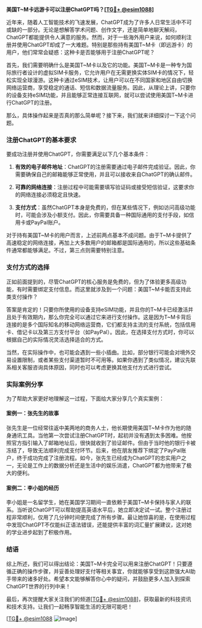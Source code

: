 **美国T~M卡远游卡可以注册ChatGPT吗？[[TG💪+ @esim1088](https://t.me/s/esim1088)]**

近年来，随着人工智能技术的飞速发展，ChatGPT成为了许多人日常生活中不可或缺的一部分。无论是想解答学术问题、创作文字，还是简单地聊天解闷，ChatGPT都能提供令人满意的服务。然而，对于一些海外用户来说，如何顺利注册并使用ChatGPT却成了一大难题。特别是那些持有美国T~M卡（即远游卡）的用户，他们常常会疑惑：这种卡是否能够用于注册ChatGPT呢？

首先，我们需要明确什么是美国T~M卡以及它的功能。美国T~M卡是一种专为国际旅行者设计的虚拟SIM卡服务，它允许用户在无需更换实体SIM卡的情况下，轻松实现全球漫游。这种卡通过eSIM技术，让用户可以在不同国家和地区自由切换网络运营商，享受稳定的通话、短信和数据流量服务。因此，从理论上讲，只要你的设备支持eSIM功能，并且能够正常连接互联网，就可以尝试使用美国T~M卡进行ChatGPT的注册。

那么，具体操作起来是否真的那么简单呢？接下来，我们就来详细探讨一下这个问题。

### 注册ChatGPT的基本要求

要成功注册并使用ChatGPT，你需要满足以下几个基本条件：

1. **有效的电子邮件地址**：ChatGPT的注册需要通过电子邮件完成验证。因此，你需要确保自己的邮箱能够正常使用，并且可以接收来自ChatGPT的确认邮件。
   
2. **可靠的网络连接**：注册过程中可能需要填写验证码或接受短信验证，这要求你的网络连接必须稳定且快速。

3. **支付方式**：虽然ChatGPT本身是免费的，但在某些情况下，例如访问高级功能时，可能会涉及小额支付。因此，你需要具备一种国际通用的支付手段，如信用卡或PayPal账户。

对于持有美国T~M卡的用户而言，上述前两点基本不成问题。由于T~M卡提供了高速稳定的网络连接，再加上大多数用户的邮箱都是国际通用的，所以这些基础条件通常都能够满足。不过，第三点则需要特别注意。

### 支付方式的选择

正如前面提到的，尽管ChatGPT的核心服务是免费的，但为了体验更多高级功能，有时需要绑定支付信息。而这里就涉及到一个问题：美国T~M卡能否支持此类支付操作？

答案是肯定的！只要你所使用的设备支持eSIM功能，并且你的T~M卡已经激活并且处于有效期内，那么你完全可以通过它来进行支付操作。这是因为T~M卡背后连接的是多个国际知名的移动网络运营商，它们都支持主流的支付系统，包括信用卡、借记卡以及第三方支付平台（如PayPal）。因此，在选择支付方式时，你可以根据自己的实际情况灵活选择适合的方式。

当然，在实际操作中，也可能会遇到一些小插曲。比如，部分银行可能会对境外交易设置限制，或者某些支付渠道暂时不可用等。如果你遇到了类似情况，建议先联系相关客服咨询具体原因，同时也可以考虑更换其他支付方式进行尝试。

### 实际案例分享

为了帮助大家更好地理解这一过程，下面给大家分享几个真实案例：

#### 案例一：张先生的故事
张先生是一位经常往返中美两地的商务人士，他长期使用美国T~M卡作为他的随身通讯工具。当他第一次尝试注册ChatGPT时，起初并没有遇到太多困难。他按照官方指引输入了邮箱地址后，很快就收到了验证邮件。但由于当时他的银行卡被冻结了，导致无法顺利完成支付环节。后来，他在朋友推荐下绑定了PayPal账户，终于成功完成了注册流程。如今，张先生已经成为ChatGPT的忠实用户之一，无论是工作上的数据分析还是生活中的娱乐消遣，ChatGPT都为他带来了极大的便利。

#### 案例二：李小姐的经历
李小姐是一名留学生，她在美国学习期间一直依赖于美国T~M卡保持与家人的联系。当听说ChatGPT可以帮助提高英语水平后，她立即决定试一试。整个注册过程非常顺利，仅用了几分钟时间便完成了所有步骤。最让她惊喜的是，在使用过程中发现ChatGPT不仅能纠正语法错误，还能提供丰富的词汇量扩展建议，这对她的学业进步起到了积极作用。

### 结语

综上所述，我们可以得出结论：美国T~M卡完全可以用来注册ChatGPT！只要遵循正确的操作步骤，并妥善处理好支付等相关事宜，你就能够享受到这款强大AI助手带来的诸多好处。希望本文能够解答你心中的疑问，并鼓励更多人加入到探索ChatGPT世界的行列中来！

最后，再次提醒大家关注我们的频道[[TG💪+ @esim1088](https://t.me/s/esim1088)]，获取最新的科技资讯和技术支持。让我们一起畅享智能生活的无限可能吧！

[[TG💪+ @esim1088](https://t.me/s/esim1088) ![Image](https://i.postimg.cc/4NQfJmqS/Snipaste-2025-05-13-00-14-12.png)]